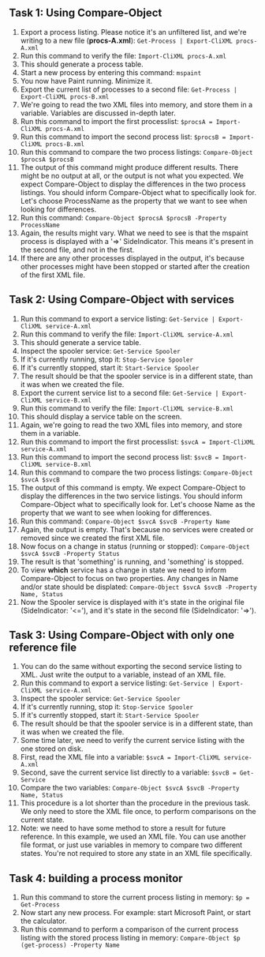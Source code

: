 ## Task 1: Using Compare-Object
1. Export a process listing. Please notice it's an unfiltered list, and we're writing to a new file (**procs-A.xml**): ```Get-Process | Export-CliXML procs-A.xml```
1. Run this command to verify the file: ```Import-CliXML procs-A.xml```
1. This should generate a process table.
1. Start a new process by entering this command: ```mspaint```
1. You now have Paint running. Minimize it.
1. Export the current list of processes to a second file: ```Get-Process | Export-CliXML procs-B.xml```
1. We're going to read the two XML files into memory, and store them in a variable. Variables are discussed in-depth later.
1. Run this command to import the first processlist: ```$procsA = Import-CliXML procs-A.xml```
1. Run this command to import the second process list: ```$procsB = Import-CliXML procs-B.xml```
1. Run this command to compare the two process listings: ```Compare-Object $procsA $procsB```
1. The output of this command might produce different results. There might be no output at all, or the output is not what you expected. We expect Compare-Object to display the differences in the two process listings. You should inform Compare-Object what to specifically look for. Let's choose ProcessName as the property that we want to see when looking for differences.
1. Run this command: ```Compare-Object $procsA $procsB -Property ProcessName```
1. Again, the results might vary. What we need to see is that the mspaint process is displayed with a '=>' SideIndicator. This means it's present in the second file, and not in the first.
1. If there are any other processes displayed in the output, it's because other processes might have been stopped or started after the  creation of the first XML file.


## Task 2: Using Compare-Object with services
1. Run this command to export a service listing: ```Get-Service | Export-CliXML service-A.xml```
1. Run this command to verify the file: ```Import-CliXML service-A.xml```
1. This should generate a service table.
1. Inspect the spooler service: ```Get-Service Spooler```
1. If it's currently running, stop it: ```Stop-Service Spooler```
1. If it's currently stopped, start it: ```Start-Service Spooler```
1. The result should be that the spooler service is in a different state, than it was when we created the file.
1. Export the current service list to a second file: ```Get-Service | Export-CliXML service-B.xml```
1. Run this command to verify the file: ```Import-CliXML service-B.xml```
1. This should display a service table on the screen.
1. Again, we're going to read the two XML files into memory, and store them in a variable.
1. Run this command to import the first processlist: ```$svcA = Import-CliXML service-A.xml```
1. Run this command to import the second process list: ```$svcB = Import-CliXML service-B.xml```
1. Run this command to compare the two process listings: ```Compare-Object $svcA $svcB```
1. The output of this command is empty. We expect Compare-Object to display the differences in the two service listings. You should inform Compare-Object what to specifically look for. Let's choose Name as the property that we want to see when looking for differences.
1. Run this command: ```Compare-Object $svcA $svcB -Property Name```
1. Again, the output is empty. That's because no services were created or removed since we created the first XML file.
1. Now focus on a change in status (running or stopped): ```Compare-Object $svcA $svcB -Property Status```
1. The result is that 'something' is running, and 'something' is stopped.
1. To view **which** service has a change in state we need to inform Compare-Object to focus on two properties. Any changes in Name and/or state should be displated: ```Compare-Object $svcA $svcB -Property Name, Status```
1. Now the Spooler service is displayed with it's state in the original file (SideIndicator: '<='), and it's state in the second file (SideIndicator: '=>').


## Task 3: Using Compare-Object with only one reference file
1. You can do the same without exporting the second service listing to XML. Just write the output to a variable, instead of an XML file.
1. Run this command to export a service listing: ```Get-Service | Export-CliXML service-A.xml```
1. Inspect the spooler service: ```Get-Service Spooler```
1. If it's currently running, stop it: ```Stop-Service Spooler```
1. If it's currently stopped, start it: ```Start-Service Spooler```
1. The result should be that the spooler service is in a different state, than it was when we created the file.
1. Some time later, we need to verify the current service listing with the one stored on disk.
1. First, read the XML file into a variable: ```$svcA = Import-CliXML service-A.xml```
1. Second, save the current service list directly to a variable: ```$svcB = Get-Service```
1. Compare the two variables: ```Compare-Object $svcA $svcB -Property Name, Status```
1. This procedure is a lot shorter than the procedure in the previous task. We only need to store the XML file once, to perform comparisons on the current state.
1. Note: we need to have some method to store a result for future reference. In this example, we used an XML file. You can use another file format, or just use variables in memory to compare two different states. You're not required to store any state in an XML file specifically.

## Task 4: building a process monitor
1. Run this command to store the current process listing in memory: ```$p = Get-Process```
2. Now start any new process. For example: start Microsoft Paint, or start the calculator.
3. Run this command to perform a comparison of the current process listing with the stored process listing in memory: ```Compare-Object $p (get-process) -Property Name```

